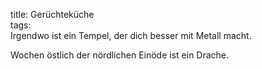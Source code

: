title: Gerüchteküche  
tags:   
Irgendwo ist ein Tempel, der dich besser mit Metall macht.

Wochen östlich der nördlichen Einöde ist ein Drache.